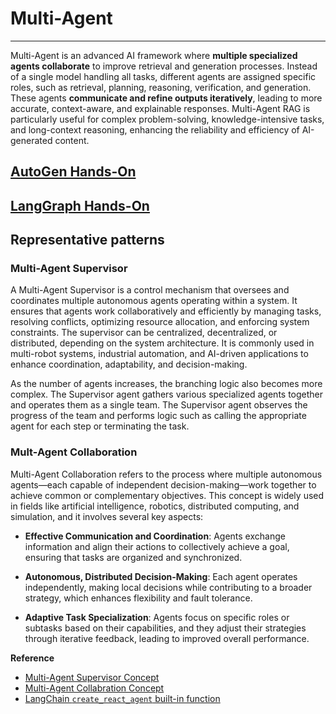 # Multi-Agent
---

Multi-Agent is an advanced AI framework where **multiple specialized agents collaborate** to improve retrieval and generation processes. Instead of a single model handling all tasks, different agents are assigned specific roles, such as retrieval, planning, reasoning, verification, and generation. These agents **communicate and refine outputs iteratively**, leading to more accurate, context-aware, and explainable responses. Multi-Agent RAG is particularly useful for complex problem-solving, knowledge-intensive tasks, and long-context reasoning, enhancing the reliability and efficiency of AI-generated content.


## [AutoGen Hands-On](./AutoGen)

## [LangGraph Hands-On](./LangGraph)

## Representative patterns

### Multi-Agent Supervisor

A Multi-Agent Supervisor is a control mechanism that oversees and coordinates multiple autonomous agents operating within a system. It ensures that agents work collaboratively and efficiently by managing tasks, resolving conflicts, optimizing resource allocation, and enforcing system constraints. The supervisor can be centralized, decentralized, or distributed, depending on the system architecture. It is commonly used in multi-robot systems, industrial automation, and AI-driven applications to enhance coordination, adaptability, and decision-making.

As the number of agents increases, the branching logic also becomes more complex. The Supervisor agent gathers various specialized agents together and operates them as a single team. The Supervisor agent observes the progress of the team and performs logic such as calling the appropriate agent for each step or terminating the task.

### Mult-Agent Collaboration

Multi-Agent Collaboration refers to the process where multiple autonomous agents—each capable of independent decision-making—work together to achieve common or complementary objectives. This concept is widely used in fields like artificial intelligence, robotics, distributed computing, and simulation, and it involves several key aspects:

- **Effective Communication and Coordination**:
Agents exchange information and align their actions to collectively achieve a goal, ensuring that tasks are organized and synchronized.

- **Autonomous, Distributed Decision-Making**:
Each agent operates independently, making local decisions while contributing to a broader strategy, which enhances flexibility and fault tolerance.

- **Adaptive Task Specialization**:
Agents focus on specific roles or subtasks based on their capabilities, and they adjust their strategies through iterative feedback, leading to improved overall performance.


**Reference**
- [Multi-Agent Supervisor Concept](https://langchain-ai.github.io/langgraph/concepts/multi_agent/#supervisor)  
- [Multi-Agent Collabration Concept](https://langchain-ai.github.io/langgraph/concepts/multi_agent/#network) 
- [LangChain `create_react_agent` built-in function](https://langchain-ai.github.io/langgraph/reference/prebuilt/#langgraph.prebuilt.chat_agent_executor.create_react_agent)